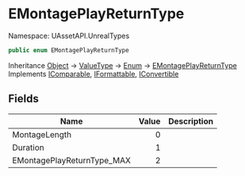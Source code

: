 # EMontagePlayReturnType

Namespace: UAssetAPI.UnrealTypes

```csharp
public enum EMontagePlayReturnType
```

Inheritance [Object](https://docs.microsoft.com/en-us/dotnet/api/system.object) → [ValueType](https://docs.microsoft.com/en-us/dotnet/api/system.valuetype) → [Enum](https://docs.microsoft.com/en-us/dotnet/api/system.enum) → [EMontagePlayReturnType](./uassetapi.unrealtypes.emontageplayreturntype.md)<br>
Implements [IComparable](https://docs.microsoft.com/en-us/dotnet/api/system.icomparable), [IFormattable](https://docs.microsoft.com/en-us/dotnet/api/system.iformattable), [IConvertible](https://docs.microsoft.com/en-us/dotnet/api/system.iconvertible)

## Fields

| Name | Value | Description |
| --- | --: | --- |
| MontageLength | 0 |  |
| Duration | 1 |  |
| EMontagePlayReturnType_MAX | 2 |  |
